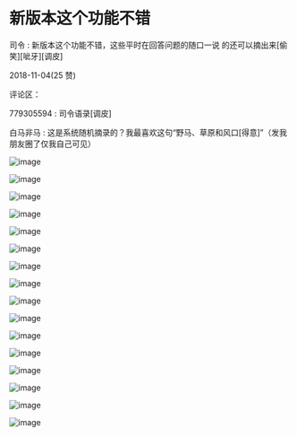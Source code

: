 # 新版本这个功能不错

司令 : 新版本这个功能不错，这些平时在回答问题的随口一说 的还可以摘出来[偷笑][呲牙][调皮]

2018-11-04(25 赞)

评论区：

779305594 : 司令语录[调皮]

白马非马 : 这是系统随机摘录的？我最喜欢这句“野马、草原和风口[得意]”（发我朋友圈了仅我自己可见）

![image](img/Image_369.png)

![image](img/Image_370.png)

![image](img/Image_371.png)

![image](img/Image_372.png)

![image](img/Image_373.png)

![image](img/Image_374.png)

![image](img/Image_375.png)

![image](img/Image_376.png)

![image](img/Image_377.png)

![image](img/Image_378.png)

![image](img/Image_379.png)

![image](img/Image_380.png)

![image](img/Image_381.png)

![image](img/Image_382.png)

![image](img/Image_383.png)

![image](img/Image_384.png)